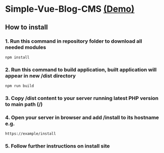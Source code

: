 # Simple-Vue-Blog-CMS [(Demo)](https://herbata-sys.xyz/)
## How to install

### 1. Run this command in repository folder to download all needed modules
```
npm install
```

### 2. Run this command to build application, built application will appear in new /dist directory
```
npm run build
```

### 3. Copy /dist content to your server running latest PHP version to main path (/)

### 4. Open your server in browser and add /install to its hostname e.g.
```
https://example/install
```

### 5. Follow further instructions on install site

